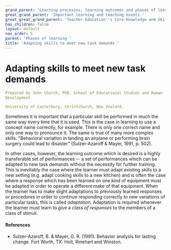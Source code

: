 ```yaml
---
grand_parent: 'Learning processes, learning outcomes and phases of learning '
great_grand_parent: 'Important learning and teaching events '
great_great_grand_parent: 'Teacher Education''s Core Knowledge and Skills.'
has_children: false
layout: default
nav_order: 5
parent: 'Phases of learning '
title: 'Adapting skills to meet new task demands '
---
```

# Adapting skills to meet new task demands


```yaml
Prepared by John Church, PhD, School of Educational Studies and Human
Development

University of Canterbury, Christchurch, New Zealand.
```


Sometimes it is important that a particular skill be performed in much
the same way every time that it is used. This is the case in learning to
use a concept name correctly, for example. There is only one correct
name and only one way to pronounce it. The same is true of many more
complex skills. "Behavioral variation in landing an airplane or
performing brain surgery could lead to disaster" (Sulzer-Azaroff &
Mayer, 1991, p. 502).

In other cases, however, the learning outcome which is desired is a
highly transferable set of performances -- a set of performances which
can be adapted to new task demands without the necessity for further
training. This is inevitably the case where the learner must adapt
existing skills to a new setting (e.g. adapt cooking skills to a new
kitchen) and is often the case where a response which has been learned
on one kind of equipment must be adapted in order to operate a different
make of that equipment. When the learner has to make slight adaptations
to previously learned responses or procedures in order to continue
responding correctly to new variations of particular tasks, this is
called *adaptation*. Adaptation is required whenever the learner must
learn to give a *class of responses* to the members of a class of
stimuli.


#### References

-   Sulzer-Azaroff, B. & Mayer, G. R. (1991). Behavior analysis for
    lasting change. Fort Worth, TX: Holt, Rinehart and Winston.

